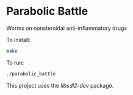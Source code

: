 # Parabolic Battle

Worms on nonsteroidal anti-inflammatory drugs

To install:
```sh
make
```

To run:
```sh
./parabolic_battle
```

This project uses the *libsdl2-dev* package.

